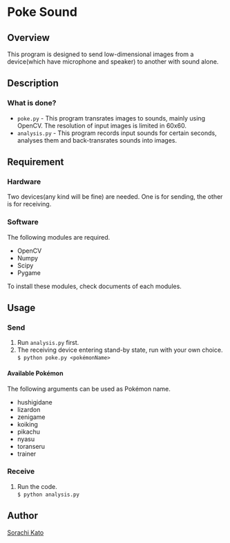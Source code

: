 Poke Sound
====

## Overview

This program is designed to send low-dimensional images from a device(which have microphone and speaker) to another with sound alone.

## Description

### What is done?
- `poke.py` - This program transrates images to sounds, mainly using OpenCV. The resolution of input images is limited in 60x60.
- `analysis.py` - This program records input sounds for certain seconds, analyses them and back-transrates sounds into images.

## Requirement

### Hardware
Two devices(any kind will be fine) are needed.  One is for sending, the other is for receiving.

### Software
The following modules are required.

- OpenCV
- Numpy
- Scipy
- Pygame

To install these modules, check documents of each modules.

## Usage

### Send

1. Run `analysis.py` first.
2. The receiving device entering stand-by state, run with your own choice.  
`$ python poke.py <pokémonName>`

#### Available Pokémon
The following arguments can be used as Pokémon name.

- hushigidane
- lizardon
- zenigame
- koiking
- pikachu
- nyasu
- toranseru
- trainer

### Receive

1. Run the code.  
`$ python analysis.py`


## Author

[Sorachi Kato](https://github.com/dev-sora)